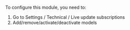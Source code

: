 To configure this module, you need to:

1. Go to Settings / Technical / Live update subscriptions
2. Add/remove/activate/deactivate models
